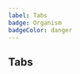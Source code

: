 ```yaml
---
label: Tabs
badge: Organism
badgeColor: danger
---
```


## Tabs

<ComponentMeta name="NTabs" />
